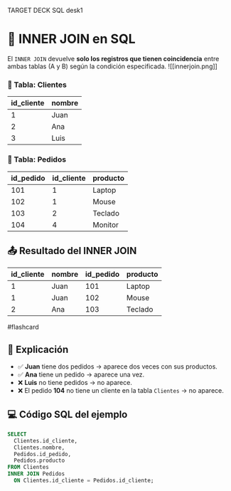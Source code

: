 TARGET DECK
SQL desk1


# 🔗 INNER JOIN en SQL

El `INNER JOIN` devuelve **solo los registros que tienen coincidencia** entre ambas tablas (A y B) según la condición especificada.
![[innerjoin.png]]
### 🧾 Tabla: Clientes
| id_cliente | nombre  |
|------------|---------|
| 1          | Juan    |
| 2          | Ana     |
| 3          | Luis    |
### 🧾 Tabla: Pedidos
| id_pedido | id_cliente | producto   |
|-----------|------------|------------|
| 101       | 1          | Laptop     |
| 102       | 1          | Mouse      |
| 103       | 2          | Teclado    |
| 104       | 4          | Monitor    |
## 📤 Resultado del INNER JOIN
| id_cliente | nombre | id_pedido | producto |
|------------|--------|-----------|----------|
| 1          | Juan   | 101       | Laptop   |
| 1          | Juan   | 102       | Mouse    |
| 2          | Ana    | 103       | Teclado  |
 #flashcard

## 🧠 Explicación
- ✅ **Juan** tiene dos pedidos → aparece dos veces con sus productos.
- ✅ **Ana** tiene un pedido → aparece una vez.
- ❌ **Luis** no tiene pedidos → no aparece.
- ❌ El pedido **104** no tiene un cliente en la tabla `Clientes` → no aparece.
## 💻 Código SQL del ejemplo
```sql
SELECT 
  Clientes.id_cliente,
  Clientes.nombre,
  Pedidos.id_pedido,
  Pedidos.producto
FROM Clientes
INNER JOIN Pedidos
  ON Clientes.id_cliente = Pedidos.id_cliente;
```
<!--ID: 1749475149628-->



